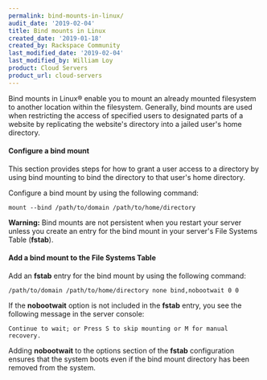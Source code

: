 ```yaml
---
permalink: bind-mounts-in-linux/
audit_date: '2019-02-04'
title: Bind mounts in Linux
created_date: '2019-01-18'
created_by: Rackspace Community
last_modified_date: '2019-02-04'
last_modified_by: William Loy
product: Cloud Servers
product_url: cloud-servers
---
```


Bind mounts in Linux&reg; enable you to mount an already mounted filesystem to another location within the filesystem. Generally, bind mounts are used when restricting the access of specified users to designated parts of a website by replicating the website's directory into a jailed user's home directory.

#### Configure a bind mount

This section provides steps for how to grant a user access to a directory by using bind mounting to bind the directory to that user's home directory. 

Configure a bind mount by using the following command:

    mount --bind /path/to/domain /path/to/home/directory

**Warning:** Bind mounts are not persistent when you restart your server unless you create an entry for the bind mount in your server's File Systems Table (**fstab**).

#### Add a bind mount to the File Systems Table

Add an **fstab** entry for the bind mount by using the following command:

    /path/to/domain /path/to/home/directory none bind,nobootwait 0 0

If the **nobootwait** option is not included in the **fstab** entry, you see the following message in the server console:

    Continue to wait; or Press S to skip mounting or M for manual recovery. 
    
Adding **nobootwait** to the options section of the **fstab** configuration ensures that the system boots even if the bind mount directory has been removed from the system. 

